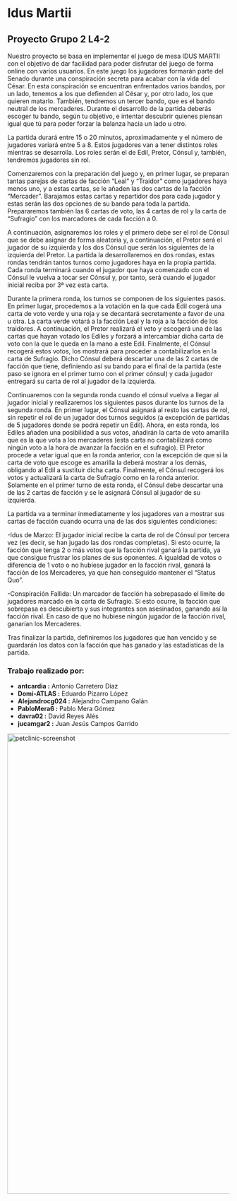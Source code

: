 # Idus Martii 

## Proyecto Grupo 2 L4-2
Nuestro proyecto se basa en implementar el juego de mesa IDUS MARTII con el objetivo de dar facilidad para poder disfrutar del juego de forma online con varios
usuarios. En este juego los jugadores formarán parte del Senado durante una conspiración secreta para acabar con la vida del César. En esta conspiración se encuentran
enfrentados varios bandos, por un lado, tenemos a los que defienden al César y, por otro lado, los que quieren matarlo. También, tendremos un tercer bando, que es el
bando neutral de los mercaderes. Durante el desarrollo de la partida deberás escoger tu bando, según tu objetivo, e intentar descubrir quienes piensan igual que tú
para poder forzar la balanza hacia un lado u otro.

La partida durará entre 15 o 20 minutos, aproximadamente y el número de jugadores variará entre 5 a 8. Estos jugadores van a tener distintos roles mientras se 
desarrolla. Los roles serán el de Edil, Pretor, Cónsul y, también, tendremos jugadores sin rol.

Comenzaremos con la preparación del juego y, en primer lugar, se preparan tantas parejas de cartas de facción “Leal” y “Traidor” como jugadores haya menos uno, y a
estas cartas, se le añaden las dos cartas de la facción “Mercader”. Barajamos estas cartas y repartidor dos para cada jugador y estas serán las dos opciones de su
bando para toda la partida. Prepararemos también las 6 cartas de voto, las 4 cartas de rol y la carta de “Sufragio” con los marcadores de cada facción a 0.

A continuación, asignaremos los roles y el primero debe ser el rol de Cónsul que se debe asignar de forma aleatoria y, a continuación, el Pretor será el jugador de su
izquierda y los dos Cónsul que serán los siguientes de la izquierda del Pretor.
La partida la desarrollaremos en dos rondas, estas rondas tendrán tantos turnos como jugadores haya en la propia partida. Cada ronda terminará cuando el jugador que 
haya comenzado con el Cónsul le vuelva a tocar ser Cónsul y, por tanto, será cuando el jugador inicial reciba por 3ª vez esta carta.

Durante la primera ronda, los turnos se componen de los siguientes pasos. En primer lugar, procedemos a la votación en la que cada Edil cogerá una carta de voto verde 
y una roja y se decantará secretamente a favor de una u otra. La carta verde votará a la facción Leal y la roja a la facción de los traidores. A continuación, el 
Pretor realizará el veto y escogerá una de las cartas que hayan votado los Ediles y forzará a intercambiar dicha carta de voto con la que le queda en la mano a este 
Edil. Finalmente, el Cónsul recogerá estos votos, los mostrará para proceder a contabilizarlos en la carta de Sufragio. Dicho Cónsul deberá descartar una de las 2 
cartas de facción que tiene, definiendo así su bando para el final de la partida (este paso se ignora en el primer turno con el primer cónsul) y cada jugador entregará 
su carta de rol al jugador de la izquierda.

Continuaremos con la segunda ronda cuando el cónsul vuelva a llegar al jugador inicial y realizaremos los siguientes pasos durante los turnos de la segunda ronda. En 
primer lugar, el Cónsul asignará al resto las cartas de rol, sin repetir el rol de un jugador dos turnos seguidos (a excepción de partidas de 5 jugadores donde se 
podrá repetir un Edil). Ahora, en esta ronda, los Ediles añaden una posibilidad a sus votos, añadirán la carta de voto amarilla que es la que vota a los mercaderes 
(esta carta no contabilizará como ningún voto a la hora de avanzar la facción en el sufragio). El Pretor procede a vetar igual que en la ronda anterior, con la 
excepción de que si la carta de voto que escoge es amarilla la deberá mostrar a los demás, obligando al Edil a sustituir dicha carta. Finalmente, el Cónsul recogerá 
los votos y actualizará la carta de Sufragio como en la ronda anterior. Solamente en el primer turno de esta ronda, el Cónsul debe descartar una de las 2 cartas de 
facción y se le asignará Cónsul al jugador de su izquierda.

La partida va a terminar inmediatamente y los jugadores van a mostrar sus cartas de facción cuando ocurra una de las dos siguientes condiciones:

-Idus de Marzo: El jugador inicial recibe la carta de rol de Cónsul por tercera vez (es decir, se han jugado las dos rondas completas). Si esto ocurre, 
la facción que tenga 2 o más votos que la facción rival ganará la partida, ya que consigue frustrar los planes de sus oponentes. A igualdad de votos o diferencia de 1 
voto o no hubiese jugador en la facción rival, ganará la facción de los Mercaderes, ya que han conseguido mantener el “Status Quo”.

-Conspiración Fallida: Un marcador de facción ha sobrepasado el límite de jugadores marcado en la carta de Sufragio. Si esto ocurre, la facción que 
sobrepasa es descubierta y sus integrantes son asesinados, ganando así la facción rival. En caso de que no hubiese ningún jugador de la facción rival, ganarían los 
Mercaderes.

Tras finalizar la partida, definiremos los jugadores que han vencido y se guardarán los datos con la facción que has ganado y las estadísticas de la partida.

### Trabajo realizado por:

+  **antcardia :**  Antonio Carretero Díaz
+  **Domi-ATLAS :**  Eduardo Pizarro López
+  **Alejandrocg024 :**  Alejandro Campano Galán
+  **PabloMera6 :**  Pablo Mera Gómez
+  **davra02 :**  David Reyes Alés
+  **jucamgar2 :**  Juan Jesús Campos Garrido

<img width="1042" alt="petclinic-screenshot" src="https://upload.wikimedia.org/wikipedia/commons/thumb/e/eb/Vincenzo_Camuccini_-_La_morte_di_Cesare.jpg/1200px-Vincenzo_Camuccini_-_La_morte_di_Cesare.jpg">
